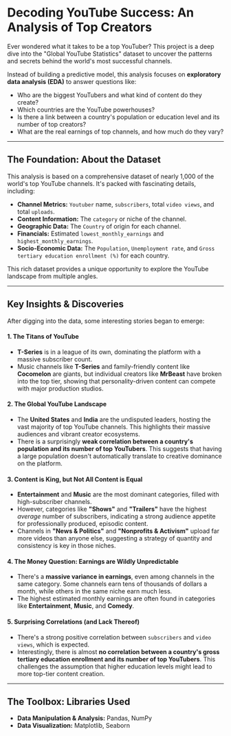 # Decoding YouTube Success: An Analysis of Top Creators

Ever wondered what it takes to be a top YouTuber? This project is a deep dive into the "Global YouTube Statistics" dataset to uncover the patterns and secrets behind the world's most successful channels.

Instead of building a predictive model, this analysis focuses on **exploratory data analysis (EDA)** to answer questions like:
-   Who are the biggest YouTubers and what kind of content do they create?
-   Which countries are the YouTube powerhouses?
-   Is there a link between a country's population or education level and its number of top creators?
-   What are the real earnings of top channels, and how much do they vary?

---

## The Foundation: About the Dataset

This analysis is based on a comprehensive dataset of nearly 1,000 of the world's top YouTube channels. It's packed with fascinating details, including:
-   **Channel Metrics:** `Youtuber` name, `subscribers`, total `video views`, and total `uploads`.
-   **Content Information:** The `category` or niche of the channel.
-   **Geographic Data:** The `Country` of origin for each channel.
-   **Financials:** Estimated `lowest_monthly_earnings` and `highest_monthly_earnings`.
-   **Socio-Economic Data:** The `Population`, `Unemployment rate`, and `Gross tertiary education enrollment (%)` for each country.

This rich dataset provides a unique opportunity to explore the YouTube landscape from multiple angles.

---

## Key Insights & Discoveries

After digging into the data, some interesting stories began to emerge:

#### 1. **The Titans of YouTube**
   - **T-Series** is in a league of its own, dominating the platform with a massive subscriber count.
   - Music channels like **T-Series** and family-friendly content like **Cocomelon** are giants, but individual creators like **MrBeast** have broken into the top tier, showing that personality-driven content can compete with major production studios.

#### 2. **The Global YouTube Landscape**
   - The **United States** and **India** are the undisputed leaders, hosting the vast majority of top YouTube channels. This highlights their massive audiences and vibrant creator ecosystems.
   - There is a surprisingly **weak correlation between a country's population and its number of top YouTubers**. This suggests that having a large population doesn't automatically translate to creative dominance on the platform.

#### 3. **Content is King, but Not All Content is Equal**
   - **Entertainment** and **Music** are the most dominant categories, filled with high-subscriber channels.
   - However, categories like **"Shows"** and **"Trailers"** have the highest *average* number of subscribers, indicating a strong audience appetite for professionally produced, episodic content.
   - Channels in **"News & Politics"** and **"Nonprofits & Activism"** upload far more videos than anyone else, suggesting a strategy of quantity and consistency is key in those niches.

#### 4. **The Money Question: Earnings are Wildly Unpredictable**
   - There's a **massive variance in earnings**, even among channels in the same category. Some channels earn tens of thousands of dollars a month, while others in the same niche earn much less.
   - The highest estimated monthly earnings are often found in categories like **Entertainment**, **Music**, and **Comedy**.

#### 5. **Surprising Correlations (and Lack Thereof)**
   - There's a strong positive correlation between `subscribers` and `video views`, which is expected.
   - Interestingly, there is almost **no correlation between a country's gross tertiary education enrollment and its number of top YouTubers**. This challenges the assumption that higher education levels might lead to more top-tier content creation.

---

## The Toolbox: Libraries Used

-   **Data Manipulation & Analysis:** Pandas, NumPy
-   **Data Visualization:** Matplotlib, Seaborn
